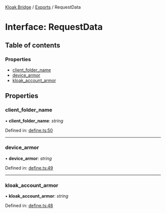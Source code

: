 [Kloak Bridge](../README.md) / [Exports](../modules.md) / RequestData

# Interface: RequestData

## Table of contents

### Properties

- [client\_folder\_name](requestdata.md#client_folder_name)
- [device\_armor](requestdata.md#device_armor)
- [kloak\_account\_armor](requestdata.md#kloak_account_armor)

## Properties

### client\_folder\_name

• **client\_folder\_name**: *string*

Defined in: [define.ts:50](https://github.com/CoNET-project/kloak-bridge/blob/944a10e/src/define.ts#L50)

___

### device\_armor

• **device\_armor**: *string*

Defined in: [define.ts:49](https://github.com/CoNET-project/kloak-bridge/blob/944a10e/src/define.ts#L49)

___

### kloak\_account\_armor

• **kloak\_account\_armor**: *string*

Defined in: [define.ts:48](https://github.com/CoNET-project/kloak-bridge/blob/944a10e/src/define.ts#L48)
